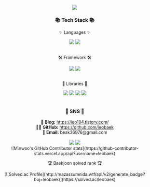 <div align=center>
	<img src="https://capsule-render.vercel.app/api?type=waving&color=auto&height=200&section=header&text=leobaek%20Github!&fontSize=90" />	
</div>
<div align=center>
	<h3>📚 Tech Stack 📚</h3>
	<p>✨ Languages ✨</p>
</div>
<div align="center">
	<img src="https://img.shields.io/badge/Java-007396?style=flat&logo=Java&logoColor=white" />
	<img src="https://img.shields.io/badge/Python-3776AB?style=flat&logo=Python&logoColor=white" />
</div>
<br>
<div align=center>
	<p>🛠 Framework 🛠</p>
</div>
<div align=center>
	<img src="https://img.shields.io/badge/Flask-000000?style=flat&logo=Flask&logoColor=white" />
	<img src="https://img.shields.io/badge/Serverless-FD5750?style=flat&logo=Serverless&logoColor=white" />
</div>
<br>
<div align=center>
	<p>🎨 Libraries 🎨</p>
</div>
<div align=center>
	<img src="https://img.shields.io/badge/NumPy-013243?style=flat-square&logo=NumPy&logoColor=white"/> 
	<img src="https://img.shields.io/badge/pandas-150458?style=flat-square&logo=pandas&logoColor=white"/> 
	<img src="https://img.shields.io/badge/Streamlit-FF4B4B?style=flat-square&logo=Streamlit&logoColor=white"/> 
	<img src="https://img.shields.io/badge/scikit-learn-F7931E?style=flat-square&logo=scikit-learn&logoColor=white"/> 
</div>
<br>
<div align=center>
	<h3>🎨 SNS  🎨</h3>
<div align=center>
	🔗 <b>Blog:</b> <a href="https://leo104.tistory.com/">https://leo104.tistory.com/</a><br>
	👨‍💻 <b>GitHub:</b> <a href="https://github.com/leobaek">https://github.com/leobaek</a><br>
	📧 <b>Email:</b> beak36976@gmail.com<br>
</div>
<div align=center>
	<br>
	<img src="https://github-readme-stats.vercel.app/api/top-langs/?username=leobaek&layout=compact">
	<img src="https://github-readme-stats.vercel.app/api?username=leobaek&show_icons=true">
	<br>
	![Minwoo's GitHub Contributor stats](https://github-contributor-stats.vercel.app/api?username=leobaek)
	<br>
	<p>🏆 Baekjoon solved rank 🏆</p>	
	[![Solved.ac Profile](http://mazassumnida.wtf/api/v2/generate_badge?boj=leobaek)](https://solved.ac/leobaek)
